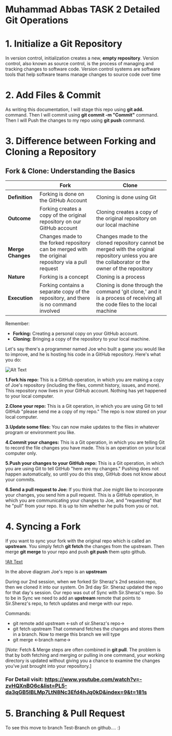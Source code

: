 # Muhammad Abbas TASK 2 Detailed Git Operations

# 1. Initialize a Git Repository
In version control, initialization creates a new, **empty repository**.
Version control, also known as source control, is the process of managing and tracking changes to software code. Version control systems are software tools that help software teams manage changes to source code over time

# 2. Add Files & Commit
As writing this documentation, I will stage this repo using **git add.** command. Then I will commit using **git commit -m "Commit"** command. Then I will Push the changes to my repo using **git push** command.

# 3. Difference between Forking and Cloning a Repository

## Fork & Clone: Understanding the Basics

|   | Fork | Clone |
|---|------|-------|
| **Definition** | Forking is done on the GitHub Account | Cloning is done using Git |
| **Outcome** | Forking creates a copy of the original repository on our GitHub account | Cloning creates a copy of the original repository on our local machine |
| **Merge Changes** | Changes made to the forked repository can be merged with the original repository via a pull request | Changes made to the cloned repository cannot be merged with the original repository unless you are the collaborator or the owner of the repository |
| **Nature** | Forking is a concept | Cloning is a process |
| **Execution** | Forking contains a separate copy of the repository, and there is no command involved | Cloning is done through the command 'git clone,' and it is a process of receiving all the code files to the local machine |


Remember:
- **Forking:** Creating a personal copy on your GitHub account.
- **Cloning:** Bringing a copy of the repository to your local machine.

Let's say there's a programmer named Joe who built a game you would like to improve, and he is hosting his code in a GitHub repository. Here's what you do:

![Alt Text](https://www.dataschool.io/content/images/2014/Mar/github1.png)

**1.Fork his repo:** This is a GitHub operation, in which you are making a copy of Joe's repository (including the files, commit history, issues, and more). This repository now lives in your GitHub account. Nothing has yet happened to your local computer.

**2.Clone your repo:** This is a Git operation, in which you are using Git to tell GitHub "please send me a copy of my repo." The repo is now stored on your local computer.

**3.Update some files:** You can now make updates to the files in whatever program or environment you like.

**4.Commit your changes:** This is a Git operation, in which you are telling Git to record the file changes you have made. This is an operation on your local computer only.

**5.Push your changes to your GitHub repo:** This is a Git operation, in which you are using Git to tell GitHub "here are my changes." Pushing does not happen automatically, so until you do this step, GitHub does not know about your commits.

**6.Send a pull request to Joe:** If you think that Joe might like to incorporate your changes, you send him a pull request. This is a GitHub operation, in which you are communicating your changes to Joe, and "requesting" that he "pull" from your repo. It is up to him whether he pulls from you or not.

# 4. Syncing a Fork
If you want to sync your fork with the original repo which is called an **upstream**. You simply fetch **git fetch** the changes from the upstream. Then merge **git merge** to your repo and push **git push** them upto github.

[!Alt Text](https://www.dataschool.io/content/images/2014/Mar/github2.png)

In the above diagram Joe's repo is an **upstream**

During our 2nd session, when we forked Sir Sheraz's 2nd session repo, then we cloned it into our system. On 3rd day Sir. Sheraz updated the repo for that day's session. Our repo was out of Sync with Sir.Sheraz's repo. So to be in Sync we need to add an **upstream** remote that points to Sir.Sherez's repo, to fetch updates and merge with our repo.

Commands:
* git remote add upstream <-ssh of sir.Sheraz's repo->
* git fetch upstream
That command fetches the changes and stores them in a branch.
Now to merge this branch we will type
* git merge <-branch name->

[*Note:* Fetch & Merge steps are often combined in **git pull**. The problem is that by both fetching and merging or pulling in one command, your working directory is updated without giving you a chance to examine the changes you’ve just brought into your repository.]


### For Detail visit: https://www.youtube.com/watch?v=-zvHQXnBO6c&list=PL5-da3qGB5IBLMp7LtN8Nc3Efd4hJq0kD&index=9&t=181s
 

# 5. Branching & Pull Request

To see this move to branch Test-Branch on github.... :)

